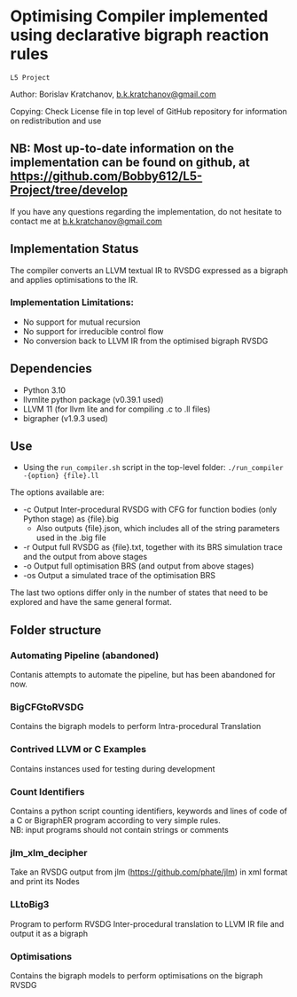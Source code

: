 # Optimising Compiler implemented using declarative bigraph reaction rules
`L5 Project`

Author: Borislav Kratchanov, b.k.kratchanov@gmail.com

Copying: Check License file in top level of GitHub repository for information on redistribution and use

## NB: Most up-to-date information on the implementation can be found on github, at https://github.com/Bobby612/L5-Project/tree/develop
If you have any questions regarding the implementation, do not hesitate to contact me at b.k.kratchanov@gmail.com 

## Implementation Status
The compiler converts an LLVM textual IR to RVSDG expressed as a bigraph and applies optimisations to the IR.

### Implementation Limitations:
* No support for mutual recursion
* No support for irreducible control flow
* No conversion back to LLVM IR from the optimised bigraph RVSDG


## Dependencies
* Python 3.10
* llvmlite python package (v0.39.1 used)
* LLVM 11 (for llvm lite and for compiling .c to .ll files)
* bigrapher (v1.9.3 used)

## Use
* Using the `run_compiler.sh` script in the top-level folder:
`./run_compiler -{option} {file}.ll`

The options available are:
* -c    Output Inter-procedural RVSDG with CFG for function bodies (only Python stage) as {file}.big
    * Also outputs {file}.json, which includes all of the string parameters used in the .big file
* -r    Output full RVSDG as {file}.txt, together with its BRS simulation trace and the output from above stages
* -o    Output full optimisation BRS (and output from above stages)
* -os   Output a simulated trace of the optimisation BRS

The last two options differ only in the number of states that need to be explored and have the same general format.

## Folder structure

### Automating Pipeline (abandoned)
Contanis attempts to automate the pipeline, but has been abandoned for now.

### BigCFGtoRVSDG
Contains the bigraph models to perform Intra-procedural Translation

### Contrived LLVM or C Examples
Contains instances used for testing during development

### Count Identifiers
Contains a python script counting identifiers, keywords and lines of code of a C or BigraphER program according to very simple rules.    
NB: input programs should not contain strings or comments

### jlm_xlm_decipher
Take an RVSDG output from jlm (https://github.com/phate/jlm) in xml format and print its Nodes

### LLtoBig3
Program to perform RVSDG Inter-procedural translation to LLVM IR file and output it as a bigraph

### Optimisations
Contains the bigraph models to perform optimisations on the bigraph RVSDG


